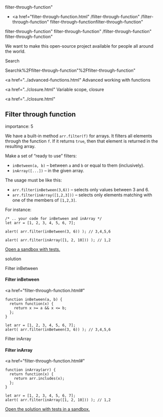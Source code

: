 filter-through-function"

-   <a href="filter-through-function.html"
    /filter-through-function"
    /filter-through-function"
    filter-through-functionfilter-through-function"

<!-- -->

filter-through-function"
filter-through-function"
/filter-through-function"
filter-through-function"

We want to make this open-source project available for people all around the world.

Search

Searchk%2Ffilter-through-function"%2Ffilter-through-function" </a>

<a href="../advanced-functions.html" Advanced working with functions</span></a>

<a href="../closure.html" Variable scope, closure</span></a>

<a href="../closure.html"

## Filter through function

<span class="task__importance" title="How important is the task, from 1 to 5">importance: 5</span>

We have a built-in method `arr.filter(f)` for arrays. It filters all elements through the function `f`. If it returns `true`, then that element is returned in the resulting array.

Make a set of “ready to use” filters:

-   `inBetween(a, b)` – between `a` and `b` or equal to them (inclusively).
-   `inArray([...])` – in the given array.

The usage must be like this:

-   `arr.filter(inBetween(3,6))` – selects only values between 3 and 6.
-   `arr.filter(inArray([1,2,3]))` – selects only elements matching with one of the members of `[1,2,3]`.

For instance:

    /* .. your code for inBetween and inArray */
    let arr = [1, 2, 3, 4, 5, 6, 7];

    alert( arr.filter(inBetween(3, 6)) ); // 3,4,5,6

    alert( arr.filter(inArray([1, 2, 10])) ); // 1,2

[Open a sandbox with tests.](https://plnkr.co/edit/TYqFVjCctR5V4gpt?p=preview)

solution

Filter inBetween

#### Filter inBetween

<a href="filter-through-function.html#"
<a href="filter-through-function.html#" class="toolbar__button toolbar__button_edit" title="open in sandbox"></a>

    function inBetween(a, b) {
      return function(x) {
        return x >= a && x <= b;
      };
    }

    let arr = [1, 2, 3, 4, 5, 6, 7];
    alert( arr.filter(inBetween(3, 6)) ); // 3,4,5,6

Filter inArray

#### Filter inArray

<a href="filter-through-function.html#"
<a href="filter-through-function.html#" class="toolbar__button toolbar__button_edit" title="open in sandbox"></a>

    function inArray(arr) {
      return function(x) {
        return arr.includes(x);
      };
    }

    let arr = [1, 2, 3, 4, 5, 6, 7];
    alert( arr.filter(inArray([1, 2, 10])) ); // 1,2

[Open the solution with tests in a sandbox.](https://plnkr.co/edit/qDqXk2C7FrIUTdOP?p=preview)

